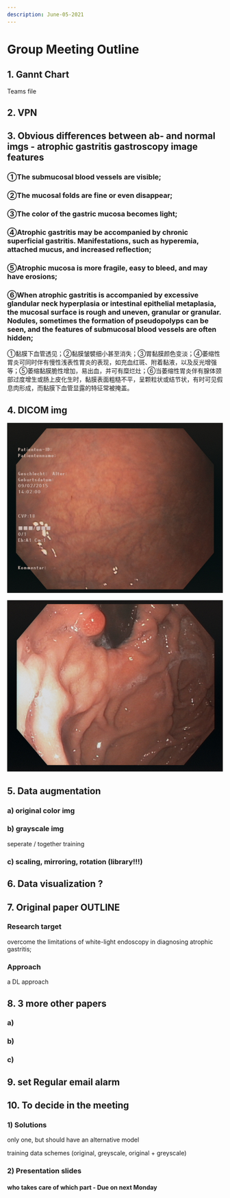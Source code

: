 ```yaml
---
description: June-05-2021
---
```


# Group Meeting Outline

## ​1. Gannt Chart

Teams file

## 2. VPN

## 3. Obvious differences between ab- and normal imgs - atrophic gastritis gastroscopy image features 

### ①The submucosal blood vessels are visible; 

### ②The mucosal folds are fine or even disappear; 

### ③The color of the gastric mucosa becomes light; 

### ④Atrophic gastritis may be accompanied by chronic superficial gastritis. Manifestations, such as hyperemia, attached mucus, and increased reflection;

### ⑤Atrophic mucosa is more fragile, easy to bleed, and may have erosions; 

### ⑥When atrophic gastritis is accompanied by excessive glandular neck hyperplasia or intestinal epithelial metaplasia, the mucosal surface is rough and uneven, granular or granular. Nodules, sometimes the formation of pseudopolyps can be seen, and the features of submucosal blood vessels are often hidden; 

①黏膜下血管透见；②黏膜皱襞细小甚至消失；③胃黏膜颜色变淡；④萎缩性胃炎可同时伴有慢性浅表性胃炎的表现，如充血红斑、附着黏液，以及反光增强等；⑤萎缩黏膜脆性增加，易出血，并可有糜烂灶；⑥当萎缩性胃炎伴有腺体颈部过度增生或肠上皮化生时，黏膜表面粗糙不平，呈颗粒状或结节状，有时可见假息肉形成，而黏膜下血管显露的特征常被掩盖。

## 4. DICOM img

![Atrophic gastritis](.gitbook/assets/image.png)

![Normal](.gitbook/assets/image%20%281%29.png)

## 5. Data augmentation

### a\) original color img

### b\) grayscale img

seperate / together training

### c\) scaling, mirroring, rotation \(library!!!\)

## 6. Data visualization ?

## 7. Original paper OUTLINE

### Research target

overcome the limitations of white-light endoscopy in diagnosing atrophic gastritis;

### Approach

a DL approach



## 8. 3 more other papers

### a\)

### b\)

### c\)

## 9. set Regular email alarm

## 10. To decide in the meeting

### 1\) Solutions

only one, but should have an alternative model

training data schemes \(original, greyscale, original + greyscale\)

### 2\) Presentation slides

#### who takes care of which part - Due on next Monday



